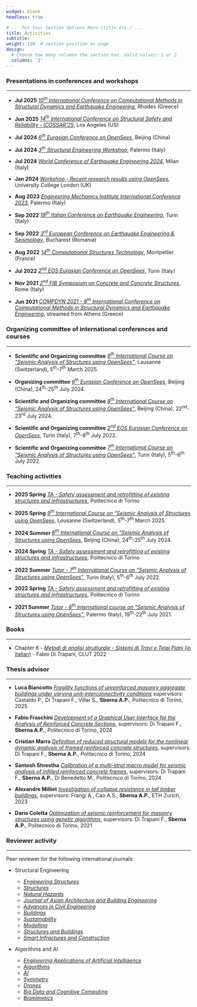 ```yaml
---
widget: blank
headless: true

# ... Put Your Section Options Here (title etc.) ...
title: Activities
subtitle:
weight: 120  # section position on page
design:
  # Choose how many columns the section has. Valid values: 1 or 2.
  columns: '2'
---
```




### Presentations in conferences and workshops
---

* **Jul 2025** [*10<sup>th</sup> International Conference on Computational Methods in Structural Dynamics and Earthquake Engineering*](/uploads/certificate_presentation_compdyn_2025.pdf), Rhodes (Greece)

* **Jun 2025** [*14<sup>th</sup> International Conference on Structural Safety and Reliability - ICOSSAR'25*](https://www.icossar2025.org/), Los Angeles (US)

* **Jul 2024** [*6<sup>th</sup> Eurasian Conference on OpenSees*](https://www.eurasianopensees.com/beijing-2024/), Beijing (China)

* **Jul 2024** [*3<sup>th</sup> Structural Engineering Workshop*](/uploads/flyer_3rd_structural_engineering_workshop.pdf), Palermo (Italy)

* **Jul 2024** [*World Conference of Earthquake Engineering 2024*](https://www.wcee2024.it/), Milan (Italy)

* **Jan 2024** [*Workshop - Recent research results using OpenSees*](https://www.linkedin.com/feed/update/urn:li:activity:7149133331433947136), University College London (UK)

* **Aug 2023** [*Engineering Mechanics Institute International Conference 2023*](https://emi2023ic.com/), Palermo (Italy)

* **Sep 2022** [*19<sup>th</sup> Italian Conference on Earthquake Engineering*](http://convegno.anidis.it/index.php/anidis/2022), Turin (Italy)

* **Sep 2022** [*3<sup>rd</sup> European Conference on Earthquake Engineering & Seismology*](https://3ecees.ro/), Bucharest (Romania)

* **Aug 2022** [*14<sup>th</sup> Computational Structures Technology*](https://www.cstconference.com/), Montpellier (France)

* **Jul 2022** [*2<sup>nd</sup> EOS Eurasian Conference on OpenSees*](https://eosd2022.weebly.com/), Turin (Italy)

* **Nov 2021** [*2<sup>nd</sup> FIB Symposium on Concrete and Concrete Structures*](http://fibitaliayoung.it/index.php/symposium-2021-english-version/), Rome (Italy)

* **Jun 2021** [*COMPDYN 2021 - 8<sup>th</sup> International Conference on Computational Methods in Structural Dynamics and Earthquake Engineering*](https://2021.compdyn.org/), streamed from Athens (Greece)





### Organizing committee of international conferences and courses
---

* **Scientific and Organizing committee** [*9<sup>th</sup> International Course on "Seismic Analysis of Structures using OpenSees"*](https://www.eurasianopensees.com/os-courses/9th-international-course/), Lausanne (Switzerland), 5<sup>th</sup>-7<sup>th</sup> March 2025.

* **Organizing committee** [*6<sup>th</sup> Eurasian Conference on OpenSees*](https://www.eurasianopensees.com/beijing-2024/), Beijing (China), 24<sup>th</sup>-25<sup>th</sup> July 2024.

* **Scientific and Organizing committee** [*8<sup>th</sup> International Course on "Seismic Analysis of Structures using OpenSees"*](https://www.eurasianopensees.com/eos-course-2024/), Beijing (China), 22<sup>nd</sup>-23<sup>rd</sup> July 2024.

* **Scientific and Organizing committee** [*2<sup>nd</sup> EOS Eurasian Conference on OpenSees*](https://eosd2022.weebly.com/), Turin (Italy), 7<sup>th</sup>-8<sup>th</sup> July 2022.

* **Scientific and Organizing committee** [*7<sup>th</sup> International Course on "Seismic Analysis of Structures using OpenSees"*](https://international.polito.it/catalogue/summer_schools/2022/seismic_analysis_of_structures_using_opensees_summer_school_7th_edition), Turin (Italy), 5<sup>th</sup>-6<sup>th</sup> July 2022.






### Teaching activities
---

* **2025 Spring** [*TA - Safety assessment and retrofitting of existing structures and infrastructures*](https://didattica.polito.it/pls/portal30/gap.pkg_guide.viewGap?p_cod_ins=01UDLVA&p_a_acc=2025&p_header=S&p_lang=IT&multi=N), Politecnico di Torino

* **2025 Spring** [*9<sup>th</sup> International Course on "Seismic Analysis of Structures using OpenSees*](https://www.eurasianopensees.com/os-courses/9th-international-course/), Lousanne (Switzerland), 5<sup>th</sup>-7<sup>th</sup> March 2025.

* **2024 Summer** [*8<sup>th</sup> International Course on "Seismic Analysis of Structures using OpenSees*](https://www.eurasianopensees.com/eos-course-2024/), Beijing (China), 24<sup>th</sup>-25<sup>th</sup> July 2024.

* **2024 Spring** [*TA - Safety assessment and retrofitting of existing structures and infrastructures*](https://didattica.polito.it/pls/portal30/gap.pkg_guide.viewGap?p_cod_ins=01UDLVA&p_a_acc=2024&p_header=S&p_lang=IT&multi=N), Politecnico di Torino

* **2022 Summer** [*Tutor - 7<sup>th</sup> International Course on "Seismic Analysis of Structures using OpenSees"*](https://international.polito.it/catalogue/summer_schools/2022/seismic_analysis_of_structures_using_opensees_summer_school_7th_edition), Turin (Italy), 5<sup>th</sup>-6<sup>th</sup> July 2022.

* **2022 Spring** [*TA - Safety assessment and retrofitting of existing structures and infrastructures*](https://didattica.polito.it/pls/portal30/gap.pkg_guide.viewGap?p_cod_ins=01UDLMX&p_a_acc=2022), Politecnico di Torino

* **2021 Summer** [*Tutor - 6<sup>th</sup> International course on "Seismic Analysis of Structures using OpenSees"*](https://www.researchgate.net/profile/Giovanni-Minafo/project/6th-International-Course-on-Seismic-Analysis-of-Structures-using-OpenSees-Finite-element-based-framework-and-civil-engineering-University-of-Palermo/attachment/60cddd7f6160740001e41d10/AS:1036382780792833@1624104318985/download/Progr_OpenSees2021_Palermo_def.pdf?context=ProjectUpdatesLog), Palermo (Italy), 19<sup>th</sup>-22<sup>th</sup> July 2021.


### Books
---

* Chapter 6 - [*Metodi di analisi strutturale - Sistemi di Travi e Telai Piani* (in italian)](https://www.clut.it/ita/architettura-ingegneria-civile-edile-urbanistica-museografia/-/metodi-di-analisi-strutturale-sistemi-di-travi-e-telai-piani/503.html) - Fabio Di Trapani, CLUT 2022 




### Thesis advisor
---

* **Luca Biancotto** [*Fragility functions of unreinforced masonry aggregate buildings under varying unit-interconnectivity conditions*](https://webthesis.biblio.polito.it/34801/1/tesi.pdf) supervisors: Castaldo P., Di Trapani F., Villar S., **Sberna A.P.**, Politecnico di Torino, 2025

* **Fabio Fraschini** [*Development of a Graphical User Interface for the Analysis of Reinforced Concrete Sections*](https://github.com/AntonioSberna/RC-Section-Flex-GUI), supervisors: Di Trapani F., **Sberna A.P.**, Politecnico di Torino, 2024

* **Cristian Marra** [*Definition of reduced structural models for the nonlinear dynamic analysis of framed reinforced concrete structures*](https://webthesis.biblio.polito.it/31432/), supervisors: Di Trapani F., **Sberna A.P.**, Politecnico di Torino, 2024

* **Santosh Shrestha** [*Calibration of a multi-strut macro model for seismic analysis of infilled reinforced concrete frames*](https://webthesis.biblio.polito.it/30754/), supervisors: Di Trapani F., **Sberna A.P.**, Di Benedetto M., Politecnico di Torino, 2024

* **Alexandre Milliet** [*Investigation of collapse resistance in tall timber buildings*](https://frangi.ibk.ethz.ch/de/forschung/reliability-of-glued-laminated-timber/robustness_highrise.html), supervisors: Frangi A., Cao A.S., **Sberna A.P.**, ETH Zurich, 2023

* **Dario Coletta** [*Optimization of seismic reinforcement for masonry structures using genetic algorithms*](https://webthesis.biblio.polito.it/20663/), supervisors: Di Trapani F., **Sberna A.P.**, Politecnico di Torino, 2021 


### Reviewer activity
---
Peer reviewer for the following international journals:

- Structural Engineering
  - [*Engineering Structures*](https://www.sciencedirect.com/journal/engineering-structures)
  - [*Structures*](https://www.sciencedirect.com/journal/structures)
  - [*Natural Hazards*](https://link.springer.com/journal/11069)
  - [*Journal of Asian Architecture and Building Engineering*](https://www.tandfonline.com/journals/tabe20)
  - [*Advances in Civil Engineering*](https://www.hindawi.com/journals/ace/)
  - [*Buildings*](https://www.mdpi.com/journal/buildings)
  - [*Sustainability*](https://www.mdpi.com/journal/sustainability)
  - [*Modelling*](https://www.mdpi.com/journal/modelling)
  - [*Structures and Buildings*](https://www.icevirtuallibrary.com/toc/jstbu/current)
  - [*Smart Infractures and Construction*](https://www.emeraldgrouppublishing.com/journal/jsmic)


- Algorithms and AI
  - [*Engineering Applications of Artificial Intelligence*](https://www.sciencedirect.com/journal/engineering-applications-of-artificial-intelligence)
  - [*Algorithms*](https://www.mdpi.com/journal/algorithms)
  - [*AI*](https://www.mdpi.com/journal/ai)
  - [*Symmetry*](https://www.mdpi.com/journal/Symmetry)
  - [*Drones*](https://www.mdpi.com/journal/drones)
  - [*Big Data and Cognitive Computing*](https://www.mdpi.com/journal/BDCC)
  - [*Biomimetics*](https://www.mdpi.com/journal/biomimetics)